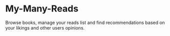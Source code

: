 # My-Many-Reads
Browse books, manage your reads list and find recommendations based on your likings and other users opinions.